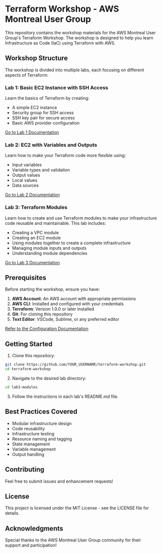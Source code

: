 # Terraform Workshop - AWS Montreal User Group

This repository contains the workshop materials for the AWS Montreal User Group's Terraform Workshop. The workshop is designed to help you learn Infrastructure as Code (IaC) using Terraform with AWS.

## Workshop Structure

The workshop is divided into multiple labs, each focusing on different aspects of Terraform:

### Lab 1: Basic EC2 Instance with SSH Access
Learn the basics of Terraform by creating:
- A simple EC2 instance
- Security group for SSH access
- SSH key pair for secure access
- Basic AWS provider configuration

[Go to Lab 1 Documentation](./lab1-ec2-ssh/README.md)

### Lab 2: EC2 with Variables and Outputs
Learn how to make your Terraform code more flexible using:
- Input variables
- Variable types and validation
- Output values
- Local values
- Data sources

[Go to Lab 2 Documentation](./lab2-ec2-variables/README.md)

### Lab 3: Terraform Modules
Learn how to create and use Terraform modules to make your infrastructure code reusable and maintainable. This lab includes:
- Creating a VPC module
- Creating an EC2 module
- Using modules together to create a complete infrastructure
- Managing module inputs and outputs
- Understanding module dependencies

[Go to Lab 3 Documentation](./lab3-modules/README.md)

## Prerequisites

Before starting the workshop, ensure you have: 

1. **AWS Account**: An AWS account with appropriate permissions
2. **AWS CLI**: Installed and configured with your credentials
3. **Terraform**: Version 1.0.0 or later installed
4. **Git**: For cloning this repository
5. **Text Editor**: VSCode, Sublime, or any preferred editor

[Refer to the Configuration Documentation](./configuration.md)


## Getting Started

1. Clone this repository:
```bash
git clone https://github.com/YOUR_USERNAME/terraform-workshop.git
cd terraform-workshop
```

2. Navigate to the desired lab directory:
```bash
cd lab3-modules
```

3. Follow the instructions in each lab's README.md file.

## Best Practices Covered

- Modular infrastructure design
- Code reusability
- Infrastructure testing
- Resource naming and tagging
- State management
- Variable management
- Output handling

## Contributing

Feel free to submit issues and enhancement requests!

## License

This project is licensed under the MIT License - see the LICENSE file for details.

## Acknowledgments

Special thanks to the AWS Montreal User Group community for their support and participation! 